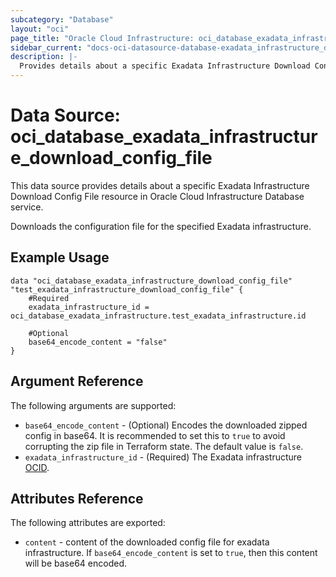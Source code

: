 ```yaml
---
subcategory: "Database"
layout: "oci"
page_title: "Oracle Cloud Infrastructure: oci_database_exadata_infrastructure_download_config_file"
sidebar_current: "docs-oci-datasource-database-exadata_infrastructure_download_config_file"
description: |-
  Provides details about a specific Exadata Infrastructure Download Config File in Oracle Cloud Infrastructure Database service
---
```


# Data Source: oci_database_exadata_infrastructure_download_config_file
This data source provides details about a specific Exadata Infrastructure Download Config File resource in Oracle Cloud Infrastructure Database service.

Downloads the configuration file for the specified Exadata infrastructure.


## Example Usage

```hcl
data "oci_database_exadata_infrastructure_download_config_file" "test_exadata_infrastructure_download_config_file" {
	#Required
	exadata_infrastructure_id = oci_database_exadata_infrastructure.test_exadata_infrastructure.id

	#Optional
	base64_encode_content = "false"
}
```

## Argument Reference

The following arguments are supported:

* `base64_encode_content` - (Optional) Encodes the downloaded zipped config in base64. It is recommended to set this to `true` to avoid corrupting the zip file in Terraform state. The default value is `false`.
* `exadata_infrastructure_id` - (Required) The Exadata infrastructure [OCID](https://docs.cloud.oracle.com/iaas/Content/General/Concepts/identifiers.htm).


## Attributes Reference

The following attributes are exported:

* `content` - content of the downloaded config file for exadata infrastructure. If `base64_encode_content` is set to `true`, then this content will be base64 encoded.

